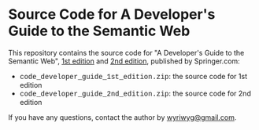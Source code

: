 <h1>Source Code for A Developer's Guide to the Semantic Web</h1>

<p>This repository contains the source code for "A Developer's Guide to the Semantic Web", <a href="https://www.springer.com/us/book/9783642159701">1st edition</a> and <a href="https://www.springer.com/us/book/9783662437957">2nd edition</a>, published by Springer.com:</p> 
<ul>
  <li><span style="font-family:'Courier New'">code_developer_guide_1st_edition.zip</span>: the source code for 1st edition</li>
  <li><span style="font-family:'Courier New'">code_developer_guide_2nd_edition.zip</span>: the source code for 2nd edition</li>
</ul>

If you have any questions, contact the author by wyriwyg@gmail.com.
